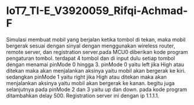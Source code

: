 # IoT7_TI-E_V3920059_Rifqi-Achmad-F
Simulasi membuat mobil yang berjalan ketika tombol di tekan, maka mobil bergerak sesuai dengan sinyal dengan menggunakan wireless router, remote server, dan registration server.pada MCU0 diberikan kode program pengaturan tombol. terdapat 4 tombol dan di input dulu setiap tombol dengan menamai pinMode 0 hingga 3. pinMode 0 yaitu left jika High atau ditekan maka akan menjalankan aksinya yaitu mobil akan bergerak ke kiri. sedangkan pinMode 1 yaitu right jika High atau ditekan maka akan menjalankan aksinya yaitu mobil akan bergerak ke kanan. begitu juga selanjutnya pada pinMode 2 dan 3 yaitu up dan down. pada kode program ditambahkan delay 500. Registration server ini dengan ip 1.1.1.1. 
